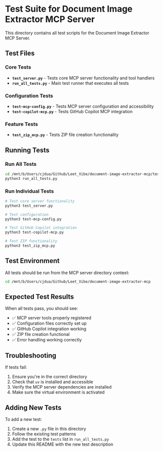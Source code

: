 # Test Suite for Document Image Extractor MCP Server

This directory contains all test scripts for the Document Image Extractor MCP Server.

## Test Files

### Core Tests
- **`test_server.py`** - Tests core MCP server functionality and tool handlers
- **`run_all_tests.py`** - Main test runner that executes all tests

### Configuration Tests
- **`test-mcp-config.py`** - Tests MCP server configuration and accessibility
- **`test-copilot-mcp.py`** - Tests GitHub Copilot MCP integration

### Feature Tests
- **`test_zip_mcp.py`** - Tests ZIP file creation functionality

## Running Tests

### Run All Tests
```bash
cd /mnt/b/Users/cjdua/Github/Leet_Vibe/document-image-extractor-mcp/tests
python3 run_all_tests.py
```

### Run Individual Tests
```bash
# Test core server functionality
python3 test_server.py

# Test configuration
python3 test-mcp-config.py

# Test GitHub Copilot integration
python3 test-copilot-mcp.py

# Test ZIP functionality
python3 test_zip_mcp.py
```

## Test Environment

All tests should be run from the MCP server directory context:
```bash
cd /mnt/b/Users/cjdua/Github/Leet_Vibe/document-image-extractor-mcp
```

## Expected Test Results

When all tests pass, you should see:
- ✅ MCP server tools properly registered
- ✅ Configuration files correctly set up
- ✅ GitHub Copilot integration working
- ✅ ZIP file creation functional
- ✅ Error handling working correctly

## Troubleshooting

If tests fail:
1. Ensure you're in the correct directory
2. Check that `uv` is installed and accessible
3. Verify the MCP server dependencies are installed
4. Make sure the virtual environment is activated

## Adding New Tests

To add a new test:
1. Create a new `.py` file in this directory
2. Follow the existing test patterns
3. Add the test to the `tests` list in `run_all_tests.py`
4. Update this README with the new test description

